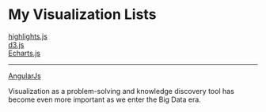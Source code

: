 # My Visualization Lists

<a href="http://www.highcharts.com/" target="_blank">highlights.js</a><br/>
<a href="http://d3js.org/" target="_blank">d3.js</a><br/>
<a href="http://echarts.baidu.com/index-en.html" target="_blank">Echarts.js</a>

<hr/>
<a href="https://angularjs.org/" target="_blank">AngularJs</a>


Visualization as a problem-solving and knowledge discovery tool has become even more important as we enter the Big Data era.
